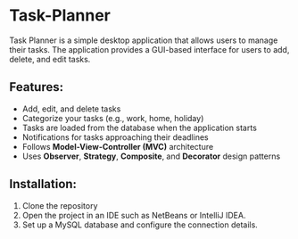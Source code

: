 # Task-Planner
Task Planner is a simple desktop application that allows users to manage their tasks. The application provides a GUI-based interface for users to add, delete, and edit tasks.

## Features:
- Add, edit, and delete tasks
- Categorize your tasks (e.g., work, home, holiday)
- Tasks are loaded from the database when the application starts
- Notifications for tasks approaching their deadlines
- Follows **Model-View-Controller (MVC)** architecture
- Uses **Observer**, **Strategy**, **Composite**, and **Decorator** design patterns
## Installation:
1. Clone the repository
2. Open the project in an IDE such as NetBeans or IntelliJ IDEA.
3. Set up a MySQL database and configure the connection details.
